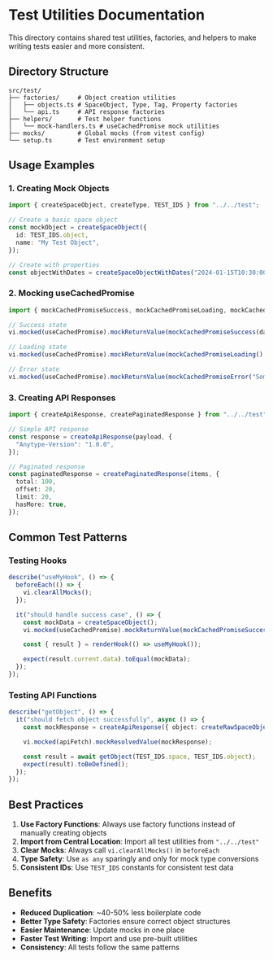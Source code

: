 # Test Utilities Documentation

This directory contains shared test utilities, factories, and helpers to make writing tests easier and more consistent.

## Directory Structure

```
src/test/
├── factories/     # Object creation utilities
│   ├── objects.ts # SpaceObject, Type, Tag, Property factories
│   └── api.ts     # API response factories
├── helpers/       # Test helper functions
│   └── mock-handlers.ts # useCachedPromise mock utilities
├── mocks/         # Global mocks (from vitest config)
└── setup.ts       # Test environment setup
```

## Usage Examples

### 1. Creating Mock Objects

```typescript
import { createSpaceObject, createType, TEST_IDS } from "../../test";

// Create a basic space object
const mockObject = createSpaceObject({
  id: TEST_IDS.object,
  name: "My Test Object",
});

// Create with properties
const objectWithDates = createSpaceObjectWithDates("2024-01-15T10:30:00Z");
```

### 2. Mocking useCachedPromise

```typescript
import { mockCachedPromiseSuccess, mockCachedPromiseLoading, mockCachedPromiseError } from "../../test";

// Success state
vi.mocked(useCachedPromise).mockReturnValue(mockCachedPromiseSuccess(data) as any);

// Loading state
vi.mocked(useCachedPromise).mockReturnValue(mockCachedPromiseLoading() as any);

// Error state
vi.mocked(useCachedPromise).mockReturnValue(mockCachedPromiseError("Something went wrong") as any);
```

### 3. Creating API Responses

```typescript
import { createApiResponse, createPaginatedResponse } from "../../test";

// Simple API response
const response = createApiResponse(payload, {
  "Anytype-Version": "1.0.0",
});

// Paginated response
const paginatedResponse = createPaginatedResponse(items, {
  total: 100,
  offset: 20,
  limit: 20,
  hasMore: true,
});
```

## Common Test Patterns

### Testing Hooks

```typescript
describe("useMyHook", () => {
  beforeEach(() => {
    vi.clearAllMocks();
  });

  it("should handle success case", () => {
    const mockData = createSpaceObject();
    vi.mocked(useCachedPromise).mockReturnValue(mockCachedPromiseSuccess(mockData) as any);

    const { result } = renderHook(() => useMyHook());

    expect(result.current.data).toEqual(mockData);
  });
});
```

### Testing API Functions

```typescript
describe("getObject", () => {
  it("should fetch object successfully", async () => {
    const mockResponse = createApiResponse({ object: createRawSpaceObject() }, { "Anytype-Version": "1.0.0" });

    vi.mocked(apiFetch).mockResolvedValue(mockResponse);

    const result = await getObject(TEST_IDS.space, TEST_IDS.object);
    expect(result).toBeDefined();
  });
});
```

## Best Practices

1. **Use Factory Functions**: Always use factory functions instead of manually creating objects
2. **Import from Central Location**: Import all test utilities from `"../../test"`
3. **Clear Mocks**: Always call `vi.clearAllMocks()` in `beforeEach`
4. **Type Safety**: Use `as any` sparingly and only for mock type conversions
5. **Consistent IDs**: Use `TEST_IDS` constants for consistent test data

## Benefits

- **Reduced Duplication**: ~40-50% less boilerplate code
- **Better Type Safety**: Factories ensure correct object structures
- **Easier Maintenance**: Update mocks in one place
- **Faster Test Writing**: Import and use pre-built utilities
- **Consistency**: All tests follow the same patterns
